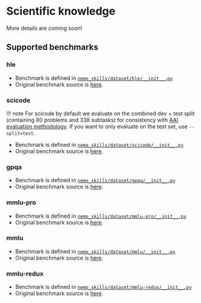 # Scientific knowledge

More details are coming soon!

## Supported benchmarks

### hle

- Benchmark is defined in [`nemo_skills/dataset/hle/__init__.py`](https://github.com/NVIDIA/NeMo-Skills/blob/main/nemo_skills/dataset/hle/__init__.py)
- Original benchmark source is [here](https://huggingface.co/datasets/cais/hle).

### scicode

!!! note
    For scicode by default we evaluate on the combined dev + test split (containing 80 problems and 338 subtasks) for consistency with
    [AAI evaluation methodology](https://artificialanalysis.ai/methodology/intelligence-benchmarking). If you want to only evaluate on the
    test set, use `--split=test`.

- Benchmark is defined in [`nemo_skills/dataset/scicode/__init__.py`](https://github.com/NVIDIA/NeMo-Skills/blob/main/nemo_skills/dataset/scicode/__init__.py)
- Original benchmark source is [here](https://github.com/scicode-bench/SciCode).

### gpqa

- Benchmark is defined in [`nemo_skills/dataset/gpqa/__init__.py`](https://github.com/NVIDIA/NeMo-Skills/blob/main/nemo_skills/dataset/gpqa/__init__.py)
- Original benchmark source is [here](https://github.com/idavidrein/gpqa).

### mmlu-pro

- Benchmark is defined in [`nemo_skills/dataset/mmlu-pro/__init__.py`](https://github.com/NVIDIA/NeMo-Skills/blob/main/nemo_skills/dataset/mmlu-pro/__init__.py)
- Original benchmark source is [here](https://github.com/TIGER-AI-Lab/MMLU-Pro).

### mmlu

- Benchmark is defined in [`nemo_skills/dataset/mmlu/__init__.py`](https://github.com/NVIDIA/NeMo-Skills/blob/main/nemo_skills/dataset/mmlu/__init__.py)
- Original benchmark source is [here](https://github.com/hendrycks/test).

### mmlu-redux

- Benchmark is defined in [`nemo_skills/dataset/mmlu-redux/__init__.py`](https://github.com/NVIDIA/NeMo-Skills/blob/main/nemo_skills/dataset/mmlu-redux/__init__.py)
- Original benchmark source is [here](https://github.com/aryopg/mmlu-redux).

